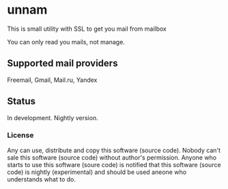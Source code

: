 # unnam
This is small utility with SSL to get you mail from mailbox

You can only read you mails, not manage.

## Supported mail providers
Freemail, Gmail, Mail.ru, Yandex

## Status
In development. Nightly version.

### License
Any can use, distribute and copy this software (source code).
Nobody can't sale this software (source code) without author's permission.
Anyone who starts to use this software (soure code) is notified that this software (source code) is nightly (experimental) and should be used aneone who understands what to do.
